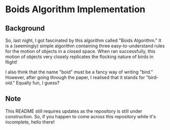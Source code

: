 # Boids Algorithm Implementation

## Background
So, last night, I got fascinated by this algorithm called "Boids Algorithm." It is a (seemingly) simple algorithm containing three easy-to-understand rules for the motion of objects in a closed space. When ran successfully, this motion of objects very closely replicates the flocking nature of birds in flight!

I also think that the name "boid" must be a fancy way of writing "bird." However, after going through the paper, I realised that it stands for "bird-oid." Equally fun, I guess?

## Note
This README still requires updates as the repository is still under construction. So, if you happen to come across this repository while it's incomplete, hello there!